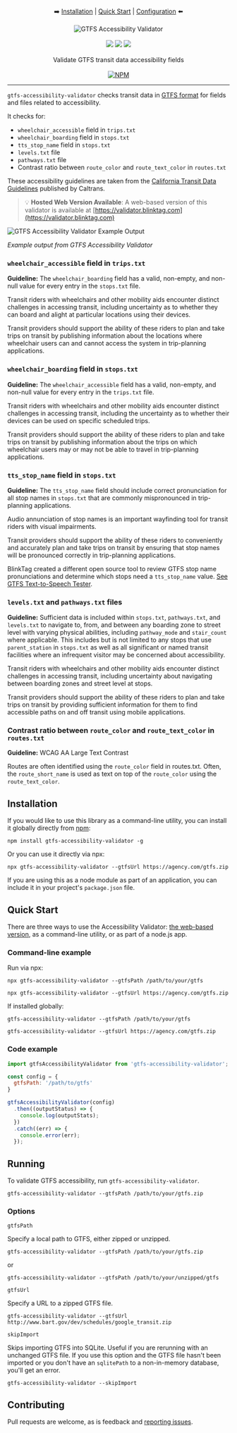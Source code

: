 <p align="center">
  ➡️
  <a href="#installation">Installation</a> |
  <a href="#quick-start">Quick Start</a> |
  <a href="#options">Configuration</a> 
  ⬅️
  <br /><br />
  <img src="docs/images/gtfs-accessibility-validator-logo.svg" alt="GTFS Accessibility Validator" />
  <br /><br />
  <a href="https://www.npmjs.com/package/gtfs-accessibility-validator" rel="nofollow"><img src="https://img.shields.io/npm/v/gtfs-accessibility-validator.svg?style=flat" style="max-width: 100%;"></a>
  <a href="https://www.npmjs.com/package/gtfs-accessibility-validator" rel="nofollow"><img src="https://img.shields.io/npm/dm/gtfs-accessibility-validator.svg?style=flat" style="max-width: 100%;"></a>
  <img src="https://img.shields.io/badge/License-MIT-yellow.svg">
  <br /><br />
Validate GTFS transit data accessibility fields
  <br /><br />
  <a href="https://nodei.co/npm/gtfs-accessibility-validator/" rel="nofollow"><img src="https://nodei.co/npm/gtfs-accessibility-validator.png?downloads=true" alt="NPM" style="max-width: 100%;"></a>
</p>

<hr>

`gtfs-accessibility-validator` checks transit data in [GTFS format](https://developers.google.com/transit/gtfs/) for fields and files related to accessibility.

It checks for:

* `wheelchair_accessible` field in `trips.txt`
* `wheelchair_boarding` field in `stops.txt`
* `tts_stop_name` field in `stops.txt`
* `levels.txt` file
* `pathways.txt` file
* Contrast ratio between `route_color` and `route_text_color` in `routes.txt`

These accessibility guidelines are taken from the [California Transit Data Guidelines](https://dot.ca.gov/cal-itp/california-transit-data-guidelines-v3_0#section-checklist) published by Caltrans.

> :bulb: **Hosted Web Version Available**: A web-based version of this validator is available at [https://validator.blinktag.com](https://validator.blinktag.com)

<img src="docs/images/gtfs-accessibility-validator-output.jpg" alt="GTFS Accessibility Validator Example Output" />

*Example output from GTFS Accessibility Validator*

### `wheelchair_accessible` field in `trips.txt`
**Guideline:** The `wheelchair_boarding` field has a valid, non-empty, and non-null value for every entry in the `stops.txt` file.

Transit riders with wheelchairs and other mobility aids encounter distinct challenges in accessing transit, including uncertainty as to whether they can board and alight at particular locations using their devices.

Transit providers should support the ability of these riders to plan and take trips on transit by publishing information about the locations where wheelchair users can and cannot access the system in trip-planning applications.

### `wheelchair_boarding` field in `stops.txt`
**Guideline:** The `wheelchair_accessible` field has a valid, non-empty, and non-null value for every entry in the `trips.txt` file.

Transit riders with wheelchairs and other mobility aids encounter distinct challenges in accessing transit, including the uncertainty as to whether their devices can be used on specific scheduled trips.

Transit providers should support the ability of these riders to plan and take trips on transit by publishing information about the trips on which wheelchair users may or may not be able to travel in trip-planning applications.

### `tts_stop_name` field in `stops.txt`
**Guideline:** The `tts_stop_name` field should include correct pronunciation for all stop names in `stops.txt` that are commonly mispronounced in trip-planning applications.

Audio annunciation of stop names is an important wayfinding tool for transit riders with visual impairments.

Transit providers should support the ability of these riders to conveniently and accurately plan and take trips on transit by ensuring that stop names will be pronounced correctly in trip-planning applications.

BlinkTag created a different open source tool to review GTFS stop name pronunciations and determine which stops need a `tts_stop_name` value. [See GTFS Text-to-Speech Tester](https://github.com/BlinkTagInc/gtfs-tts).

### `levels.txt` and `pathways.txt` files
**Guideline:** Sufficient data is included within `stops.txt`, `pathways.txt`, and `levels.txt` to navigate to, from, and between any boarding zone to street level with varying physical abilities, including `pathway_mode` and `stair_count` where applicable. This includes but is not limited to any stops that use `parent_station` in `stops.txt` as well as all significant or named transit facilities where an infrequent visitor may be concerned about accessibility.

Transit riders with wheelchairs and other mobility aids encounter distinct challenges in accessing transit, including uncertainty about navigating between boarding zones and street level at stops.

Transit providers should support the ability of these riders to plan and take trips on transit by providing sufficient information for them to find accessible paths on and off transit using mobile applications.

### Contrast ratio between `route_color` and `route_text_color` in `routes.txt`
**Guideline:** WCAG AA Large Text Contrast

Routes are often identified using the `route_color` field in routes.txt. Often, the `route_short_name` is used as text on top of the `route_color` using the `route_text_color`.

## Installation

If you would like to use this library as a command-line utility, you can install it globally directly from [npm](https://npmjs.org):

    npm install gtfs-accessibility-validator -g

Or you can use it directly via npx:

    npx gtfs-accessibility-validator --gtfsUrl https://agency.com/gtfs.zip

If you are using this as a node module as part of an application, you can include it in your project's `package.json` file.

## Quick Start

There are three ways to use the Accessibility Validator: [the web-based version](https://validator.blinktag.com), as a command-line utility, or as part of a node.js app.

### Command-line example

Run via npx:

    npx gtfs-accessibility-validator --gtfsPath /path/to/your/gtfs

    npx gtfs-accessibility-validator --gtfsUrl https://agency.com/gtfs.zip

If installed globally:

    gtfs-accessibility-validator --gtfsPath /path/to/your/gtfs

    gtfs-accessibility-validator --gtfsUrl https://agency.com/gtfs.zip

### Code example

```js
import gtfsAccessibilityValidator from 'gtfs-accessibility-validator';

const config = {
  gtfsPath: '/path/to/gtfs'
}

gtfsAccessibilityValidator(config)
  .then((outputStatus) => {
    console.log(outputStats);
  })
  .catch((err) => {
    console.error(err);
  });
```

## Running

To validate GTFS accessibility, run `gtfs-accessibility-validator`.

    gtfs-accessibility-validator --gtfsPath /path/to/your/gtfs.zip

### Options

`gtfsPath`

Specify a local path to GTFS, either zipped or unzipped.

    gtfs-accessibility-validator --gtfsPath /path/to/your/gtfs.zip

or

    gtfs-accessibility-validator --gtfsPath /path/to/your/unzipped/gtfs

`gtfsUrl`

Specify a URL to a zipped GTFS file.

    gtfs-accessibility-validator --gtfsUrl http://www.bart.gov/dev/schedules/google_transit.zip

`skipImport`

Skips importing GTFS into SQLite. Useful if you are rerunning with an unchanged GTFS file. If you use this option and the GTFS file hasn't been imported or you don't have an `sqlitePath` to a non-in-memory database, you'll get an error.

    gtfs-accessibility-validator --skipImport

## Contributing

Pull requests are welcome, as is feedback and [reporting issues](https://github.com/BlinkTagInc/gtfs-accessibility-validator/issues).
